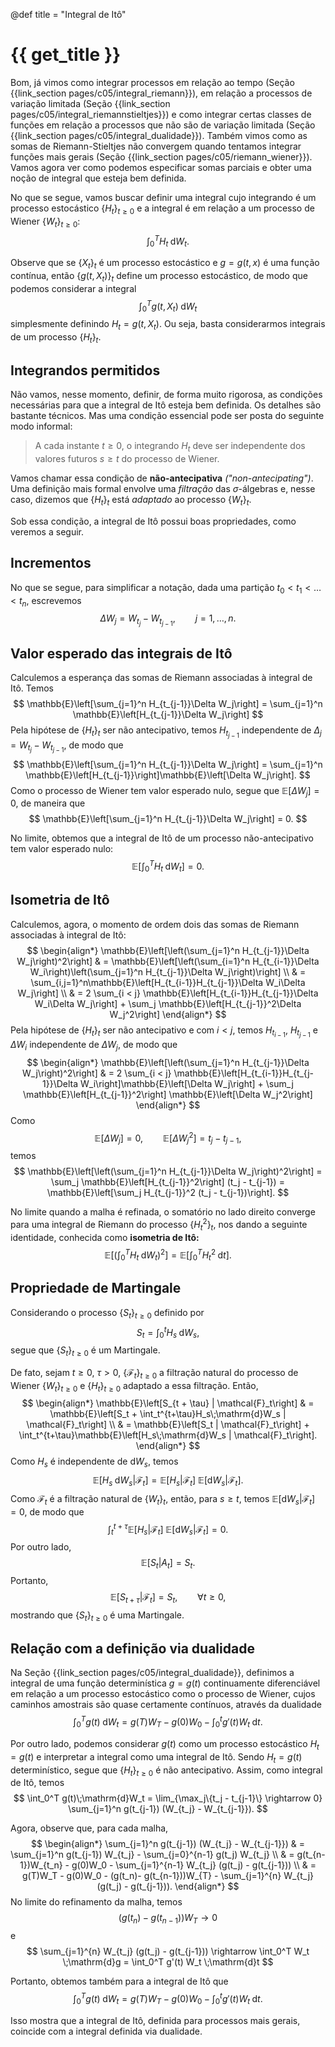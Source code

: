 @def title = "Integral de Itô"

# {{ get_title }}

Bom, já vimos como integrar processos em relação ao tempo (Seção {{link_section pages/c05/integral_riemann}}), em relação a processos de variação limitada (Seção {{link_section pages/c05/integral_riemannstieltjes}}) e como integrar certas classes de funções em relação a processos que não são de variação limitada (Seção {{link_section pages/c05/integral_dualidade}}). Também vimos como as somas de Riemann-Stieltjes não convergem quando tentamos integrar funções mais gerais (Seção {{link_section pages/c05/riemann_wiener}}). Vamos agora ver como podemos especificar somas parciais e obter uma noção de integral que esteja bem definida.

No que se segue, vamos buscar definir uma integral cujo integrando é um processo estocástico $\{H_t\}_{t\geq 0}$ e a integral é em relação a um processo de Wiener $\{W_t\}_{t\geq 0}$:
$$
\int_0^T H_t \;\mathrm{d}W_t.
$$

Observe que se $\{X_t\}_t$ é um processo estocástico e $g = g(t, x)$ é uma função contínua, então $\{g(t, X_t)\}_t$ define um processo estocástico, de modo que podemos considerar a integral
$$
\int_0^T g(t, X_t)\;\mathrm{d}W_t
$$
simplesmente definindo $H_t = g(t, X_t)$. Ou seja, basta considerarmos integrais de um processo $\{H_t\}_t$.

## Integrandos permitidos

Não vamos, nesse momento, definir, de forma muito rigorosa, as condições necessárias para que a integral de Itô esteja bem definida. Os detalhes são bastante técnicos. Mas uma condição essencial pode ser posta do seguinte modo informal:

> A cada instante $t \geq 0$, o integrando $H_t$ deve ser independente dos valores futuros $s \geq t$ do processo de Wiener.

Vamos chamar essa condição de **não-antecipativa** *("non-antecipating")*. Uma definição mais formal envolve uma *filtração* das $\sigma$-álgebras e, nesse caso, dizemos que $\{H_t\}_t$ está *adaptado* ao processo $\{W_t\}_t$.

Sob essa condição, a integral de Itô possui boas propriedades, como veremos a seguir.

## Incrementos

No que se segue, para simplificar a notação, dada uma partição $t_0 < t_1 < \ldots < t_n$, escrevemos
$$
\Delta W_j = W_{t_j} - W_{t_{j-1}}, \qquad j = 1, \ldots, n.
$$

## Valor esperado das integrais de Itô

Calculemos a esperança das somas de Riemann associadas à integral de Itô. Temos
$$
\mathbb{E}\left[\sum_{j=1}^n H_{t_{j-1}}\Delta W_j\right] = \sum_{j=1}^n \mathbb{E}\left[H_{t_{j-1}}\Delta W_j\right]
$$
Pela hipótese de $\{H_t\}_t$ ser não antecipativo, temos $H_{t_{j-1}}$ independente de $\Delta_j = W_{t_j} - W_{t_{j-1}}$, de modo que
$$
\mathbb{E}\left[\sum_{j=1}^n H_{t_{j-1}}\Delta W_j\right] = \sum_{j=1}^n \mathbb{E}\left[H_{t_{j-1}}\right]\mathbb{E}\left[\Delta W_j\right].
$$
Como o processo de Wiener tem valor esperado nulo, segue que $\mathbb{E}\left[\Delta W_j\right] = 0$, de maneira que
$$
\mathbb{E}\left[\sum_{j=1}^n H_{t_{j-1}}\Delta W_j\right] = 0.
$$

No limite, obtemos que a integral de Itô de um processo não-antecipativo tem valor esperado nulo:
$$
\mathbb{E}\left[\int_0^T H_t \;\mathrm{d}W_t\right] = 0.
$$

## Isometria de Itô

Calculemos, agora, o momento de ordem dois das somas de Riemann associadas à integral de Itô:
$$
\begin{align*}
\mathbb{E}\left[\left(\sum_{j=1}^n H_{t_{j-1}}\Delta W_j\right)^2\right] & = \mathbb{E}\left[\left(\sum_{i=1}^n H_{t_{i-1}}\Delta W_i\right)\left(\sum_{j=1}^n H_{t_{j-1}}\Delta W_j\right)\right] \\
& = \sum_{i,j=1}^n\mathbb{E}\left[H_{t_{i-1}}H_{t_{j-1}}\Delta W_i\Delta W_j\right] \\
& = 2 \sum_{i < j} \mathbb{E}\left[H_{t_{i-1}}H_{t_{j-1}}\Delta W_i\Delta W_j\right] + \sum_j \mathbb{E}\left[H_{t_{j-1}}^2\Delta W_j^2\right]
\end{align*}
$$
Pela hipótese de $\{H_t\}_t$ ser não antecipativo e com $i < j$, temos $H_{t_{i-1}}$, $H_{t_{j-1}}$ e $\Delta W_i$ independente de $\Delta W_j$, de modo que
$$
\begin{align*}
\mathbb{E}\left[\left(\sum_{j=1}^n H_{t_{j-1}}\Delta W_j\right)^2\right] & = 2 \sum_{i < j} \mathbb{E}\left[H_{t_{i-1}}H_{t_{j-1}}\Delta W_i\right]\mathbb{E}\left[\Delta W_j\right] + \sum_j \mathbb{E}\left[H_{t_{j-1}}^2\right] \mathbb{E}\left[\Delta W_j^2\right]
\end{align*}
$$
Como
$$
\mathbb{E}\left[\Delta W_j\right] = 0, \qquad \mathbb{E}\left[\Delta W_j^2\right] = t_j - t_{j-1},
$$
temos
$$
\mathbb{E}\left[\left(\sum_{j=1}^n H_{t_{j-1}}\Delta W_j\right)^2\right] = \sum_j \mathbb{E}\left[H_{t_{j-1}}^2\right] (t_j - t_{j-1}) = \mathbb{E}\left[\sum_j H_{t_{j-1}}^2 (t_j - t_{j-1})\right].
$$

No limite quando a malha é refinada, o somatório no lado direito converge para uma integral de Riemann do processo $\{H_t^2\}_t$, nos dando a seguinte identidade, conhecida como **isometria de Itô:**
$$
\mathbb{E}\left[ \left( \int_0^T H_t \;\mathrm{d}W_t\right)^2\right] = \mathbb{E}\left[ \int_0^T H_t^2 \;\mathrm{d}t\right].
$$

## Propriedade de Martingale

Considerando o processo $\{S_t\}_{t\geq 0}$ definido por
$$
S_t = \int_0^t H_s \;\mathrm{d}W_s,
$$
segue que $\{S_t\}_{t\geq 0}$ é um Martingale.

De fato, sejam $t \geq 0$, $\tau > 0$, $\{\mathcal{F}_t\}_{t\geq 0}$ a filtração natural do processo de Wiener $\{W_t\}_{t \geq 0}$ e $\{H_t\}_{t\geq 0}$ adaptado a essa filtração. Então,
$$
\begin{align*}
\mathbb{E}\left[S_{t + \tau} | \mathcal{F}_t\right] & = \mathbb{E}\left[S_t + \int_t^{t+\tau}H_s\;\mathrm{d}W_s | \mathcal{F}_t\right] \\
& = \mathbb{E}\left[S_t | \mathcal{F}_t\right] + \int_t^{t+\tau}\mathbb{E}\left[H_s\;\mathrm{d}W_s | \mathcal{F}_t\right].
\end{align*}
$$
Como $H_s$ é independente de $\mathrm{d}W_s$, temos
$$
\mathbb{E}\left[H_s\;\mathrm{d}W_s | \mathcal{F}_t\right] = \mathbb{E}[H_s | \mathcal{F}_t]\;\mathbb{E}[\mathrm{d}W_s | \mathcal{F}_t].
$$
Como $\mathcal{F}_t$ é a filtração natural de $\{W_t\}_t$, então, para $s \geq t$, temos $\mathbb{E}[\mathrm{d}W_s | \mathcal{F}_t] = 0$, de modo que
$$
\int_t^{t+\tau}\mathbb{E}[H_s | \mathcal{F}_t]\;\mathbb{E}[\mathrm{d}W_s | \mathcal{F}_t] = 0.
$$
Por outro lado,
$$
\mathbb{E}\left[S_t | A_t\right] = S_t.
$$
Portanto,
$$
\mathbb{E}\left[S_{t + \tau} | \mathcal{F}_t\right]
= S_t, \qquad \forall t \geq 0,
$$
mostrando que $\{S_t\}_{t\geq 0}$ é uma Martingale.

## Relação com a definição via dualidade

Na Seção {{link_section pages/c05/integral_dualidade}}, definimos a integral de uma função determinística $g=g(t)$ continuamente diferenciável em relação a um processo estocástico como o processo de Wiener, cujos caminhos amostrais são quase certamente contínuos, através da dualidade
$$
\int_0^T g(t)\;\mathrm{d}W_t = g(T)W_T - g(0)W_0 - \int_0^t g'(t)W_t \;\mathrm{d}t.
$$

Por outro lado, podemos considerar $g(t)$ como um processo estocástico $H_t = g(t)$ e interpretar a integral como uma integral de Itô. Sendo $H_t = g(t)$ determinístico, segue que $\{H_t\}_{t\geq 0}$ é não antecipativo. Assim, como integral de Itô, temos
$$
\int_0^T g(t)\;\mathrm{d}W_t = \lim_{\max_j\{t_j - t_{j-1}\} \rightarrow 0} \sum_{j=1}^n g(t_{j-1}) (W_{t_j} - W_{t_{j-1}}).
$$

Agora, observe que, para cada malha,
$$
\begin{align*}
\sum_{j=1}^n g(t_{j-1}) (W_{t_j} - W_{t_{j-1}}) & = \sum_{j=1}^n g(t_{j-1}) W_{t_j} - \sum_{j=0}^{n-1} g(t_j) W_{t_j} \\
& = g(t_{n-1})W_{t_n} - g(0)W_0 - \sum_{j=1}^{n-1} W_{t_j} (g(t_j) - g(t_{j-1})) \\
& = g(T)W_T - g(0)W_0 - (g(t_n)- g(t_{n-1}))W_{T} - \sum_{j=1}^{n} W_{t_j} (g(t_j) - g(t_{j-1})).
\end{align*}
$$
No limite do refinamento da malha, temos
$$
(g(t_n)- g(t_{n-1}))W_{T} \rightarrow 0
$$
e
$$
\sum_{j=1}^{n} W_{t_j} (g(t_j) - g(t_{j-1})) \rightarrow \int_0^T W_t \;\mathrm{d}g = \int_0^T g'(t) W_t \;\mathrm{d}t
$$

Portanto, obtemos também para a integral de Itô que
$$
\int_0^T g(t)\;\mathrm{d}W_t = g(T)W_T - g(0)W_0 - \int_0^t g'(t)W_t \;\mathrm{d}t.
$$

Isso mostra que a integral de Itô, definida para processos mais gerais, coincide com a integral definida via dualidade.
